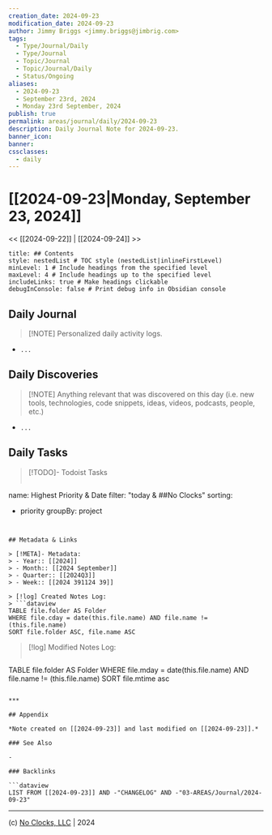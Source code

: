 ```yaml
---
creation_date: 2024-09-23
modification_date: 2024-09-23
author: Jimmy Briggs <jimmy.briggs@jimbrig.com>
tags:
  - Type/Journal/Daily
  - Type/Journal
  - Topic/Journal
  - Topic/Journal/Daily
  - Status/Ongoing
aliases:
  - 2024-09-23
  - September 23rd, 2024
  - Monday 23rd September, 2024
publish: true
permalink: areas/journal/daily/2024-09-23
description: Daily Journal Note for 2024-09-23.
banner_icon:
banner:
cssclasses:
  - daily
---
```



# [[2024-09-23|Monday, September 23, 2024]]

<< [[2024-09-22]] | [[2024-09-24]] >>

```table-of-contents
title: ## Contents 
style: nestedList # TOC style (nestedList|inlineFirstLevel)
minLevel: 1 # Include headings from the specified level
maxLevel: 4 # Include headings up to the specified level
includeLinks: true # Make headings clickable
debugInConsole: false # Print debug info in Obsidian console
```

## Daily Journal

> [!NOTE] Personalized daily activity logs.

- `...`

## Daily Discoveries

> [!NOTE] Anything relevant that was discovered on this day (i.e. new tools, technologies, code snippets, ideas, videos, podcasts, people, etc.)

- `...`

## Daily Tasks

> [!TODO]- Todoist Tasks
> ```todoist
name: Highest Priority & Date
filter: "today & ##No Clocks"
sorting:
   - priority
groupBy: project
```


## Metadata & Links

> [!META]- Metadata:
> - Year:: [[2024]]
> - Month:: [[2024 September]]
> - Quarter:: [[2024Q3]]
> - Week:: [[2024 391124 39]]

> [!log] Created Notes Log:
> ```dataview
TABLE file.folder AS Folder
WHERE file.cday = date(this.file.name) AND file.name != (this.file.name)
SORT file.folder ASC, file.name ASC
```

> [!log] Modified Notes Log:
> ```dataview
TABLE file.folder AS Folder
WHERE file.mday = date(this.file.name) AND file.name != (this.file.name)
SORT file.mtime asc
```

***

## Appendix

*Note created on [[2024-09-23]] and last modified on [[2024-09-23]].*

### See Also

- 

### Backlinks

```dataview
LIST FROM [[2024-09-23]] AND -"CHANGELOG" AND -"03-AREAS/Journal/2024-09-23"
```

***

(c) [No Clocks, LLC](https://github.com/noclocks) | 2024



